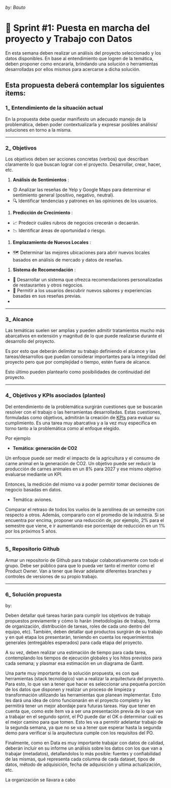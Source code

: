 *by: Bauto*

# 📜 Sprint #1: Puesta en marcha del proyecto y Trabajo con Datos

En esta semana deben realizar un análisis del proyecto seleccionado y los datos disponibles. En base al entendimiento que logren de la temática, deben proponer como encararla, brindando una solución o herramientas desarrolladas por ellos mismos para acercarse a dicha solución.

## Esta propuesta deberá contemplar los siguientes ítems:

### **1_ Entendimiento de la situación actual**

En la propuesta debe quedar manifiesto un adecuado manejo de la problemática, deben poder contextualizarla y expresar posibles análisis/ soluciones en torno a la misma.

---

### **2_ Objetivos**

Los objetivos deben ser acciones concretas (verbos) que describan claramente lo que buscan lograr con el proyecto. Desarrollar, crear, hacer, etc.

1. **Análisis de Sentimientos** :

* 😊 Analizar las reseñas de Yelp y Google Maps para determinar el sentimiento general (positivo, negativo, neutral).
* 🔍 Identificar tendencias y patrones en las opiniones de los usuarios.

1. **Predicción de Crecimiento** :

* 📈 Predecir cuáles rubros de negocios crecerán o decaerán.
* 📉 Identificar áreas de oportunidad o riesgo.

1. **Emplazamiento de Nuevos Locales** :

* 🗺️ Determinar las mejores ubicaciones para abrir nuevos locales basados en análisis de mercado y datos de reseñas.

1. **Sistema de Recomendación** :

* 🤖 Desarrollar un sistema que ofrezca recomendaciones personalizadas de restaurantes y otros negocios.
* 🌟 Permitir a los usuarios descubrir nuevos sabores y experiencias basadas en sus reseñas previas.
* 

---

### **3_ Alcance**

Las temáticas suelen ser amplias y pueden admitir tratamientos mucho más abarcativos en extensión y magnitud de lo que puede realizarse durante el desarrollo del proyecto.

Es por esto que deberán delimitar su trabajo definiendo el alcance y las tareas/desarrollos que puedan considerar importantes para la integridad del proyecto pero que por complejidad o tiempo, estén fuera de alcance.

Esto último pueden plantearlo como posibilidades de continuidad del proyecto.

---

### **4_ Objetivos y KPIs asociados (planteo)**

Del entendimiento de la problemática surgirán cuestiones que se buscarán resolver con el trabajo o las herramientas desarrolladas. Estas cuestiones, formuladas como objetivos, admitirán la creación de [KPIs](https://www.google.com/url?q=https://docs.google.com/document/d/e/2PACX-1vRmmx8r3a7YzHbIClAcVEQkzqGeEstItZSZ2e1HaycWHGblIuGE1frhQNbumSPcEe2RMgZ-u9gu4Iac/pub&sa=D&source=editors&ust=1718634473412036&usg=AOvVaw0FaEXoBFHEpUaHMGOPnxPd) para evaluar su cumplimiento. Es una tarea muy abarcativa y a la vez muy específica en torno tanto a la problemática como al enfoque elegido.

Por ejemplo

* **Temática: generación de CO2**

Un enfoque puede ser medir el impacto de la agricultura y el consumo de carne animal en la generación de CO2. Un objetivo puede ser reducir la producción de carnes animales en un 8% para 2027 y ese mismo objetivo evaluarse mediante un KPI.

Entonces, la medición del mismo va a poder permitir tomar decisiones de negocio basadas en datos.

* Temática: aviones.

Comparar el retraso de todos los vuelos de la aerolínea de un semestre con respecto a otros. Además, compararlo con el promedio de la industria. Si se encuentra por encima, proponer una reducción de, por ejemplo, 2% para el semestre que viene, e ir aumentando ese porcentaje de reducción en un 1% por los próximos 5 años.

---

### 5_ Repositorio Github

Armar un repositorio de Github para trabajar colaborativamente con todo el grupo. Debe ser público para que lo pueda ver tanto el mentor como el Product Owner. Van a tener que llevar adelante diferentes branches y controles de versiones de su propio trabajo.

---

### 6_ Solución propuesta

by:

Deben detallar qué tareas harán para cumplir los objetivos de trabajo propuestos previamente y cómo lo harán (metodologías de trabajo, forma de organización, distribución de tareas, roles de cada uno dentro del equipo, etc). También, deben detallar qué productos surgirán de su trabajo y en qué etapa los presentarán, teniendo en cuenta los requerimientos generales (entregables esperados) para cada etapa del proyecto.

A su vez, deben realizar una estimación de tiempo para cada tarea, contemplando los tiempos de ejecución globales y los hitos previstos para cada semana; y plasmar esa estimación en un diagrama de Gantt.

Una parte muy importante de la solución propuesta, es con qué herramientas (stack tecnológico) van a realizar la arquitectura del proyecto. Para esto, lo que van a tener que hacer es seleccionar una pequeña porción de los datos que disponen y realizar un proceso de limpieza y transformación utilizando las herramientas que planean implementar. Esto les dará una idea de cómo funcionarán en el proyecto completo y les permitirá tener un mejor abordaje para futuras tareas. Hay que tener en cuenta que, como este ítem va a ser una presentación previa de lo que van a trabajar en el segundo sprint, el PO puede dar el OK o determinar cuál es el mejor camino para que tomen. Esto les va a permitir adelantar trabajo de la segunda semana, ya que no se va a tener que esperar hasta la segunda demo para verificar si la arquitectura cumple con los requisitos del PO.

Finalmente, como en Data es muy importante trabajar con datos de calidad, deberán incluir en su informe un análisis sobre los datos con los que van a trabajar (metadatos), detallandolos lo más posible: fuentes y confiabilidad de las mismas, qué representa cada columna de cada dataset, tipos de datos, método de adquisición, fecha de adquisición y ultima actualización, etc.

La organización se llavara a cabo
